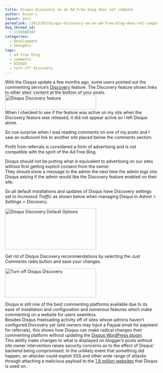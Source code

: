 ```yaml
---
title: Disqus Discovery on an Ad Free blog does not compute
author: Anson L
layout: post
permalink: /2013/03/disqus-discovery-on-an-ad-free-blog-does-not-compute
dsq_thread_id:
  - 1156688107
categories:
  - Development
  - Thoughts
tags:
  - ad free blog
  - comments
  - DISQUS
  - turn off discovery
---
```

With the Disqus update a few months ago, some users pointed out the commenting service&#8217;s <a href="http://help.disqus.com/customer/portal/articles/666278-introducing-promoted-discovery-and-f-a-q-" target="_blank">Discovery</a> feature. The Discovery feature shows links to other sites&#8217; content at the bottom of your posts.  
[<img class="aligncenter size-medium wp-image-2466" alt="Disqus Discovery feature" src="https://ansonliu.com/wp-content/uploads/2013/03/discovery-300x49.png" width="300" height="49" />][1]  
When I checked to see if the feature was active on my site when the Discovery feature was released, it did not appear active so I left Disqus alone.

So cue surprise when I was reading comments on one of my posts and I saw an outbound link to another site placed below the comments section.  
<center>
  <!--more-->
</center>

  
<a href="http://www.adfreeblog.org/" target="_blank"> <img class="alignleft" alt="" src="https://i1.wp.com/www.adfreeblog.org/adfreebutton.jpg?w=625" data-recalc-dims="1" /></a>Profit from referrals is considered a form of advertising and is not compatible with the spirit of the Ad Free Blog.

Disqus should not be putting what is equivalent to advertising on our sites without first getting explicit consent from the owner.  
They should show a message to the admin the next time the admin logs into Disqus asking if the admin would like the Discovery feature enabled on their site.

So all default installations and updates of Disqus have Discovery settings set to *Increased Traffic* as shown below when managing Disqus in *Admin > Settings > Discovery*.

[<img class="aligncenter size-medium wp-image-2467" alt="Disqus Discovery Default Options" src="https://ansonliu.com/wp-content/uploads/2013/03/defaultoptions-300x135.png" width="300" height="135" />][2]

Get rid of Disqus Discovery recommendations by selecting the *Just Comments* radio button and save your changes.

[<img src="https://ansonliu.com/wp-content/uploads/2013/03/justcommentsoption-300x96.png" alt="Turn off Disqus Discovery" width="300" height="96" class="aligncenter size-medium wp-image-2474" />][3]

Disqus is still one of the best commenting platforms available due to its ease of installation and configuration and numerous features which make commenting on a website for users seamless.  
Besides Disqus freeloading activity off of sites whose admins haven&#8217;t configured Discovery yet (site owners may input a Paypal email for payment for referrals), this shows how Disqus can make radical changes their commenting platform without updating the <a href="http://wordpress.org/extend/plugins/disqus-comment-system/" target="_blank">Disqus WordPress plugin</a>.  
This ability make changes to what is displayed on blogger&#8217;s posts without site owner intervention raises security concerns as to the effect of Disqus&#8217; backend being compromised. In the unlikely event that something did happen, an attacker could exploit XSS and other wide range of attacks through attaching a malicious payload to the <a href="http://disqus.com/audience/" target="_blank">1.8 million websites</a> that Disqus is used on.

 [1]: https://ansonliu.com/wp-content/uploads/2013/03/discovery.png
 [2]: https://ansonliu.com/wp-content/uploads/2013/03/defaultoptions.png
 [3]: https://ansonliu.com/wp-content/uploads/2013/03/justcommentsoption.png